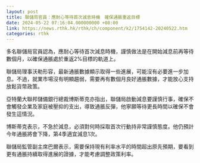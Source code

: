 ```yaml
---
layout: post
title: 聯儲局官員：應耐心等待首次減息時機　確保通脹重返目標
date: 2024-05-22 07:16:04.000000000 +08:00
link: https://news.rthk.hk/rthk/ch/component/k2/1754142-20240522.htm
categories: rthk
---
```


多名聯儲局官員認為，應耐心等待首次減息時機，謹慎做法是在開始減息前再等待數個月，以確保通脹處於重返2%目標的軌道上。

聯儲局理事沃勒形容，最新通脹數據顯示取得一些進展，可能沒有必要進一步加息。不過，就業市場沒有明顯趨弱，需要再有數個月良好通脹數據，才能放心支持放鬆貨幣政策。

亞特蘭大聯邦儲備銀行總裁博斯蒂克亦指出，聯儲局啟動減息要謹慎行事，確保不會觸發企業及家庭被壓抑的支出，導致通脹反彈，他寧願等待更長時間以確保不會發生這情況。

博斯蒂克表示，不急於減息，必須對何時採取首次行動持非常謹慎態度。他仍預計今年通脹將會下降，第4季適宜減息1次。

聯儲局監管副主席巴爾表示，需要保持現有利率水平的時間超出原先預期，要看到更有通脹持續取得進展的證據，才能考慮調整政策利率。
